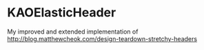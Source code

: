 # KAOElasticHeader
My improved and extended implementation of http://blog.matthewcheok.com/design-teardown-stretchy-headers

